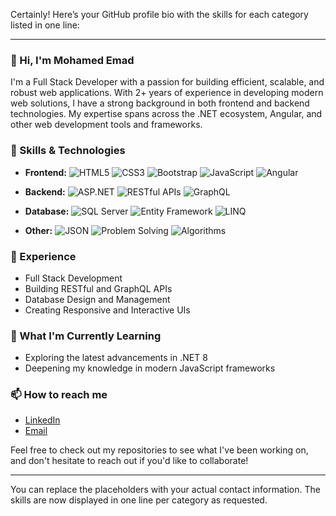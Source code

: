 Certainly! Here’s your GitHub profile bio with the skills for each category listed in one line:

---

### 👋 Hi, I'm Mohamed Emad

I'm a Full Stack Developer with a passion for building efficient, scalable, and robust web applications. With 2+ years of experience in developing modern web solutions, I have a strong background in both frontend and backend technologies. My expertise spans across the .NET ecosystem, Angular, and other web development tools and frameworks.

### 🚀 Skills & Technologies

- **Frontend:** ![HTML5](https://img.shields.io/badge/-HTML5-E34F26?logo=html5&logoColor=white) ![CSS3](https://img.shields.io/badge/-CSS3-1572B6?logo=css3&logoColor=white) ![Bootstrap](https://img.shields.io/badge/-Bootstrap-563D7C?logo=bootstrap&logoColor=white) ![JavaScript](https://img.shields.io/badge/-JavaScript-F7DF1E?logo=javascript&logoColor=black) ![Angular](https://img.shields.io/badge/-Angular-DD0031?logo=angular&logoColor=white)

- **Backend:** ![ASP.NET](https://img.shields.io/badge/-ASP.NET-512BD4?logo=.net&logoColor=white) ![RESTful APIs](https://img.shields.io/badge/-RESTful_APIs-FF6C37?logo=api&logoColor=white) ![GraphQL](https://img.shields.io/badge/-GraphQL-E10098?logo=graphql&logoColor=white)

- **Database:** ![SQL Server](https://img.shields.io/badge/-SQL_Server-CC2927?logo=microsoft-sql-server&logoColor=white) ![Entity Framework](https://img.shields.io/badge/-Entity_Framework-512BD4?logo=.net&logoColor=white) ![LINQ](https://img.shields.io/badge/-LINQ-0078D7?logo=.net&logoColor=white)

- **Other:** ![JSON](https://img.shields.io/badge/-JSON-000000?logo=json&logoColor=white) ![Problem Solving](https://img.shields.io/badge/-Problem_Solving-007ACC?logo=codeforces&logoColor=white) ![Algorithms](https://img.shields.io/badge/-Algorithms-00599C?logo=github&logoColor=white)

### 💼 Experience
- Full Stack Development
- Building RESTful and GraphQL APIs
- Database Design and Management
- Creating Responsive and Interactive UIs

### 🌱 What I'm Currently Learning
- Exploring the latest advancements in .NET 8
- Deepening my knowledge in modern JavaScript frameworks

### 📫 How to reach me
- [LinkedIn](your-linkedin-profile)
- [Email](mailto:your-email@example.com)

Feel free to check out my repositories to see what I've been working on, and don't hesitate to reach out if you'd like to collaborate!

---

You can replace the placeholders with your actual contact information. The skills are now displayed in one line per category as requested.
